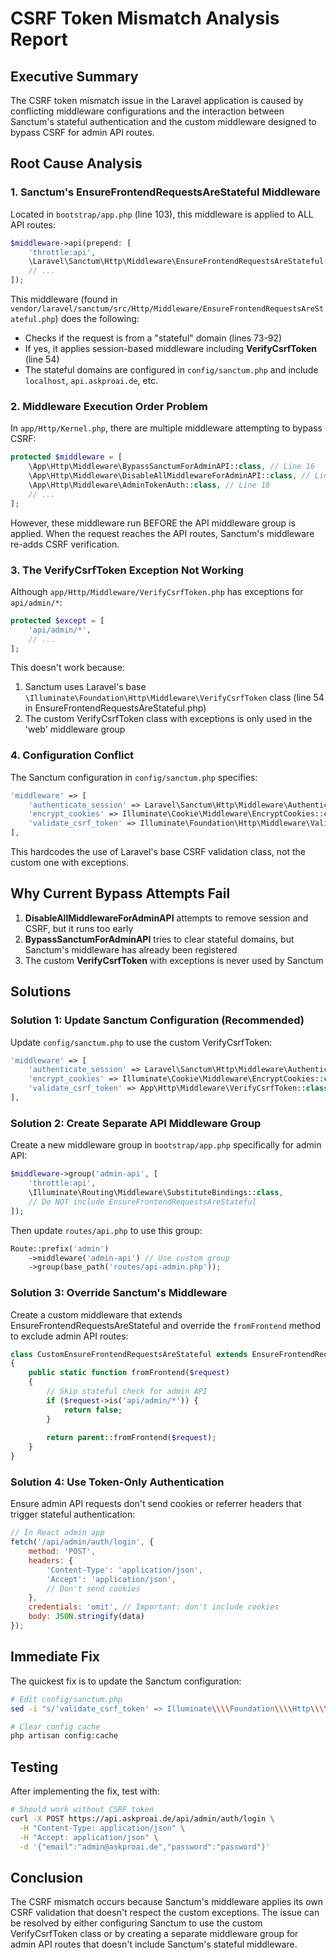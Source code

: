 # CSRF Token Mismatch Analysis Report

## Executive Summary

The CSRF token mismatch issue in the Laravel application is caused by conflicting middleware configurations and the interaction between Sanctum's stateful authentication and the custom middleware designed to bypass CSRF for admin API routes.

## Root Cause Analysis

### 1. **Sanctum's EnsureFrontendRequestsAreStateful Middleware**

Located in `bootstrap/app.php` (line 103), this middleware is applied to ALL API routes:

```php
$middleware->api(prepend: [
    'throttle:api',
    \Laravel\Sanctum\Http\Middleware\EnsureFrontendRequestsAreStateful::class,
    // ...
]);
```

This middleware (found in `vendor/laravel/sanctum/src/Http/Middleware/EnsureFrontendRequestsAreStateful.php`) does the following:
- Checks if the request is from a "stateful" domain (lines 73-92)
- If yes, it applies session-based middleware including **VerifyCsrfToken** (line 54)
- The stateful domains are configured in `config/sanctum.php` and include `localhost`, `api.askproai.de`, etc.

### 2. **Middleware Execution Order Problem**

In `app/Http/Kernel.php`, there are multiple middleware attempting to bypass CSRF:

```php
protected $middleware = [
    \App\Http\Middleware\BypassSanctumForAdminAPI::class, // Line 16
    \App\Http\Middleware\DisableAllMiddlewareForAdminAPI::class, // Line 17
    \App\Http\Middleware\AdminTokenAuth::class, // Line 18
    // ...
];
```

However, these middleware run BEFORE the API middleware group is applied. When the request reaches the API routes, Sanctum's middleware re-adds CSRF verification.

### 3. **The VerifyCsrfToken Exception Not Working**

Although `app/Http/Middleware/VerifyCsrfToken.php` has exceptions for `api/admin/*`:

```php
protected $except = [
    'api/admin/*',
    // ...
];
```

This doesn't work because:
1. Sanctum uses Laravel's base `\Illuminate\Foundation\Http\Middleware\VerifyCsrfToken` class (line 54 in EnsureFrontendRequestsAreStateful.php)
2. The custom VerifyCsrfToken class with exceptions is only used in the 'web' middleware group

### 4. **Configuration Conflict**

The Sanctum configuration in `config/sanctum.php` specifies:

```php
'middleware' => [
    'authenticate_session' => Laravel\Sanctum\Http\Middleware\AuthenticateSession::class,
    'encrypt_cookies' => Illuminate\Cookie\Middleware\EncryptCookies::class,
    'validate_csrf_token' => Illuminate\Foundation\Http\Middleware\ValidateCsrfToken::class,
],
```

This hardcodes the use of Laravel's base CSRF validation class, not the custom one with exceptions.

## Why Current Bypass Attempts Fail

1. **DisableAllMiddlewareForAdminAPI** attempts to remove session and CSRF, but it runs too early
2. **BypassSanctumForAdminAPI** tries to clear stateful domains, but Sanctum's middleware has already been registered
3. The custom **VerifyCsrfToken** with exceptions is never used by Sanctum

## Solutions

### Solution 1: Update Sanctum Configuration (Recommended)

Update `config/sanctum.php` to use the custom VerifyCsrfToken:

```php
'middleware' => [
    'authenticate_session' => Laravel\Sanctum\Http\Middleware\AuthenticateSession::class,
    'encrypt_cookies' => Illuminate\Cookie\Middleware\EncryptCookies::class,
    'validate_csrf_token' => App\Http\Middleware\VerifyCsrfToken::class, // Use custom class
],
```

### Solution 2: Create Separate API Middleware Group

Create a new middleware group in `bootstrap/app.php` specifically for admin API:

```php
$middleware->group('admin-api', [
    'throttle:api',
    \Illuminate\Routing\Middleware\SubstituteBindings::class,
    // Do NOT include EnsureFrontendRequestsAreStateful
]);
```

Then update `routes/api.php` to use this group:

```php
Route::prefix('admin')
    ->middleware('admin-api') // Use custom group
    ->group(base_path('routes/api-admin.php'));
```

### Solution 3: Override Sanctum's Middleware

Create a custom middleware that extends EnsureFrontendRequestsAreStateful and override the `fromFrontend` method to exclude admin API routes:

```php
class CustomEnsureFrontendRequestsAreStateful extends EnsureFrontendRequestsAreStateful
{
    public static function fromFrontend($request)
    {
        // Skip stateful check for admin API
        if ($request->is('api/admin/*')) {
            return false;
        }
        
        return parent::fromFrontend($request);
    }
}
```

### Solution 4: Use Token-Only Authentication

Ensure admin API requests don't send cookies or referrer headers that trigger stateful authentication:

```javascript
// In React admin app
fetch('/api/admin/auth/login', {
    method: 'POST',
    headers: {
        'Content-Type': 'application/json',
        'Accept': 'application/json',
        // Don't send cookies
    },
    credentials: 'omit', // Important: don't include cookies
    body: JSON.stringify(data)
});
```

## Immediate Fix

The quickest fix is to update the Sanctum configuration:

```bash
# Edit config/sanctum.php
sed -i "s/'validate_csrf_token' => Illuminate\\\\Foundation\\\\Http\\\\Middleware\\\\ValidateCsrfToken::class,/'validate_csrf_token' => App\\\\Http\\\\Middleware\\\\VerifyCsrfToken::class,/" config/sanctum.php

# Clear config cache
php artisan config:cache
```

## Testing

After implementing the fix, test with:

```bash
# Should work without CSRF token
curl -X POST https://api.askproai.de/api/admin/auth/login \
  -H "Content-Type: application/json" \
  -H "Accept: application/json" \
  -d '{"email":"admin@askproai.de","password":"password"}'
```

## Conclusion

The CSRF mismatch occurs because Sanctum's middleware applies its own CSRF validation that doesn't respect the custom exceptions. The issue can be resolved by either configuring Sanctum to use the custom VerifyCsrfToken class or by creating a separate middleware group for admin API routes that doesn't include Sanctum's stateful middleware.